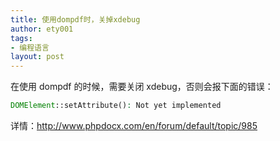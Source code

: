 ```yaml
---
title: 使用dompdf时，关掉xdebug
author: ety001
tags:
- 编程语言
layout: post
---
```

在使用 dompdf 的时候，需要关闭 xdebug，否则会报下面的错误：

```php
DOMElement::setAttribute(): Not yet implemented
```

详情：<http://www.phpdocx.com/en/forum/default/topic/985>
